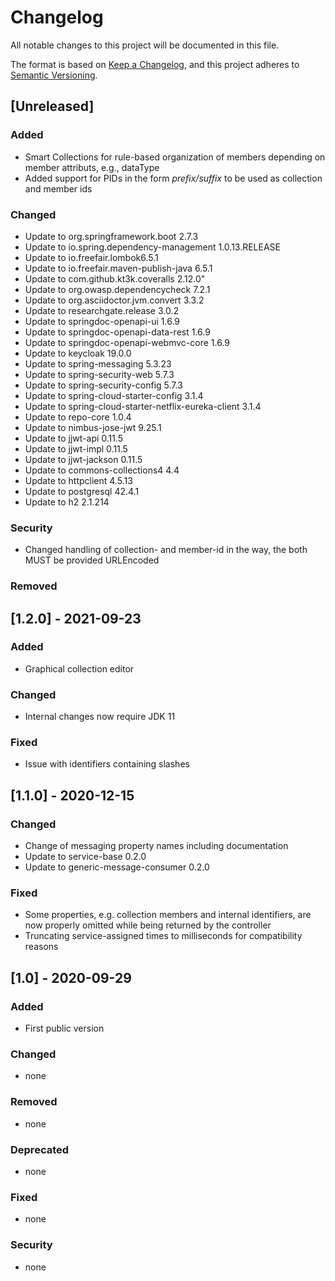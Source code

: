 # Changelog
All notable changes to this project will be documented in this file.

The format is based on [Keep a Changelog](https://keepachangelog.com/en/1.0.0/),
and this project adheres to [Semantic Versioning](https://semver.org/spec/v2.0.0.html).

## [Unreleased]

### Added
- Smart Collections for rule-based organization of members depending on member attributs, e.g., dataType
- Added support for PIDs in the form *prefix/suffix* to be used as collection and member ids

### Changed
- Update to org.springframework.boot 2.7.3
- Update to io.spring.dependency-management 1.0.13.RELEASE
- Update to io.freefair.lombok6.5.1
- Update to io.freefair.maven-publish-java 6.5.1
- Update to com.github.kt3k.coveralls 2.12.0"
- Update to org.owasp.dependencycheck 7.2.1
- Update to org.asciidoctor.jvm.convert 3.3.2
- Update to researchgate.release 3.0.2
- Update to springdoc-openapi-ui 1.6.9
- Update to springdoc-openapi-data-rest 1.6.9
- Update to springdoc-openapi-webmvc-core 1.6.9
- Update to keycloak 19.0.0
- Update to spring-messaging 5.3.23
- Update to spring-security-web 5.7.3
- Update to spring-security-config 5.7.3
- Update to spring-cloud-starter-config 3.1.4
- Update to spring-cloud-starter-netflix-eureka-client 3.1.4
- Update to repo-core 1.0.4
- Update to nimbus-jose-jwt 9.25.1
- Update to jjwt-api 0.11.5
- Update to jjwt-impl 0.11.5
- Update to jjwt-jackson 0.11.5
- Update to commons-collections4 4.4
- Update to httpclient 4.5.13
- Update to postgresql 42.4.1
- Update to h2 2.1.214

### Security
- Changed handling of collection- and member-id in the way, the both MUST be provided URLEncoded 

### Removed


## [1.2.0] - 2021-09-23
### Added
- Graphical collection editor

### Changed
- Internal changes now require JDK 11

### Fixed
- Issue with identifiers containing slashes

## [1.1.0] - 2020-12-15
### Changed
- Change of messaging property names including documentation
- Update to service-base 0.2.0
- Update to generic-message-consumer 0.2.0

### Fixed
- Some properties, e.g. collection members and internal identifiers, are now properly omitted while being returned by the controller
- Truncating service-assigned times to milliseconds for compatibility reasons

## [1.0] -  2020-09-29
### Added
- First public version

### Changed
- none

### Removed
- none

### Deprecated
- none

### Fixed
- none

### Security
- none
